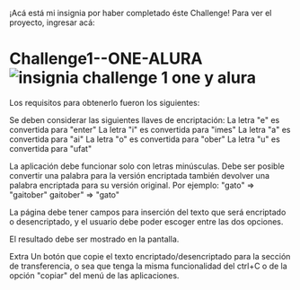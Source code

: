 ¡Acá está mi insignia por haber completado éste Challenge! Para ver el proyecto, ingresar acá:












# Challenge1--ONE-ALURA![insignia challenge 1 one y alura](https://github.com/vivioki/Challenge1--ONE-ALURA/assets/131423238/af372a46-3b64-4cd2-bb56-d00af64808b4)



Los requisitos para obtenerlo fueron los siguientes:

Se deben considerar las siguientes llaves de encriptación:
La letra "e" es convertida para "enter"
La letra "i" es convertida para "imes"
La letra "a" es convertida para "ai"
La letra "o" es convertida para "ober"
La letra "u" es convertida para "ufat"

La aplicación debe funcionar solo con letras minúsculas.
Debe ser posible convertir una palabra para la versión encriptada también devolver una palabra encriptada para su versión original. Por ejemplo: "gato" => "gaitober" gaitober" => "gato"

La página debe tener campos para inserción del texto que será encriptado o desencriptado, y el usuario debe poder escoger entre las dos opciones.

El resultado debe ser mostrado en la pantalla.

Extra
Un botón que copie el texto encriptado/desencriptado para la sección de transferencia, o sea que tenga la misma funcionalidad del ctrl+C o de la opción "copiar" del menú de las aplicaciones.

